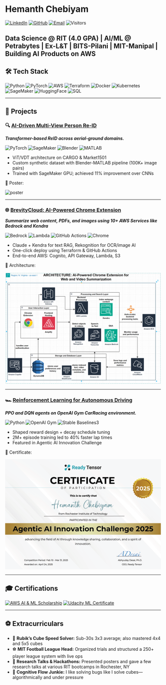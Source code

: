 # Hemanth Chebiyam

[![LinkedIn](https://img.shields.io/badge/-LinkedIn-blue?logo=linkedin&style=flat)](https://linkedin.com/in/hemanthchebiyam)
[![GitHub](https://img.shields.io/badge/-GitHub-black?logo=github&style=flat)](https://github.com/hemanthchebiyam)
[![Email](https://img.shields.io/badge/-Email-red?logo=gmail&style=flat)](mailto:hemanthkumarcheb@gmail.com)
![Visitors](https://visitor-badge.laobi.icu/badge?page_id=hemanthchebiyam)

**Data Science @ RIT (4.0 GPA) | AI/ML @ Petrabytes | Ex-L&T | BITS-Pilani | MIT-Manipal | Building AI Products on AWS**
---

## 🛠️ Tech Stack

![Python](https://img.shields.io/badge/Python-3670A0?logo=python&logoColor=white)
![PyTorch](https://img.shields.io/badge/PyTorch-EE4C2C?logo=pytorch&logoColor=white)
![AWS](https://img.shields.io/badge/AWS-232F3E?logo=amazonaws&logoColor=white)
![Terraform](https://img.shields.io/badge/Terraform-623CE4?logo=terraform&logoColor=white)
![Docker](https://img.shields.io/badge/Docker-2496ED?logo=docker&logoColor=white)
![Kubernetes](https://img.shields.io/badge/Kubernetes-326CE5?logo=kubernetes&logoColor=white)
![SageMaker](https://img.shields.io/badge/SageMaker-FF9900?logo=amazonaws&logoColor=white)
![HuggingFace](https://img.shields.io/badge/HuggingFace-FFD21F?logo=huggingface&logoColor=black)
![SQL](https://img.shields.io/badge/SQL-4479A1?logo=postgresql&logoColor=white)

---

## 🚀 Projects

### 🔍 [AI-Driven Multi-View Person Re-ID](https://github.com/RagaLG/AI-Driven-Multi-View-Object-Person-Tracking)
***Transformer-based ReID across aerial-ground domains.***

![PyTorch](https://img.shields.io/badge/PyTorch-EE4C2C?logo=pytorch&logoColor=white)
![SageMaker](https://img.shields.io/badge/SageMaker-FF9900?logo=amazonaws&logoColor=white)
![Blender](https://img.shields.io/badge/Blender-F5792A?logo=blender&logoColor=white)
![MATLAB](https://img.shields.io/badge/MATLAB-0076A8?logo=mathworks&logoColor=white)

- ViT/VDT architecture on CARGO & Market1501
- Custom synthetic dataset with Blender-MATLAB pipeline (100K+ image pairs)
- Trained with SageMaker GPU; achieved 11% improvement over CNNs

📌 Poster:

![poster](https://github.com/RagaLG/AI-Driven-Multi-View-Object-Person-Tracking/blob/main/poster.png)

---

### 🌐 [BrevityCloud: AI-Powered Chrome Extension](https://github.com/The-Brevity-Cloud/term-project-team4-brevitycloud)
***Summarize web content, PDFs, and images using 10+ AWS Services like Bedrock and Kendra***

![Bedrock](https://img.shields.io/badge/Bedrock-FF9900?logo=amazonaws&logoColor=white)
![Lambda](https://img.shields.io/badge/Lambda-FF9900?logo=awslambda&logoColor=white)
![GitHub Actions](https://img.shields.io/badge/GitHub_Actions-2088FF?logo=githubactions&logoColor=white)
![Chrome](https://img.shields.io/badge/Chrome_Extension-4285F4?logo=googlechrome&logoColor=white)

- Claude + Kendra for text RAG, Rekognition for OCR/image AI
- One-click deploy using Terraform & GitHub Actions
- End-to-end AWS: Cognito, API Gateway, Lambda, S3

📌 Architecture:

![BrevityCloud Architecture](https://github.com/The-Brevity-Cloud/term-project-team4-brevitycloud/blob/main/resources/Architecture.png)

---

### 🏎️ [Reinforcement Learning for Autonomous Driving](https://github.com/hemanthchebiyam/CarRacing-ReinforcementLearning)
***PPO and DQN agents on OpenAI Gym CarRacing environment.***

![Python](https://img.shields.io/badge/Python-3670A0?logo=python&logoColor=white)
![OpenAI Gym](https://img.shields.io/badge/OpenAI%20Gym-000000?logo=openai&logoColor=white)
![Stable Baselines3](https://img.shields.io/badge/SB3-00BFFF?style=flat&logo=python&logoColor=white)

- Shaped reward design + decay schedule tuning
- 2M+ episode training led to 40% faster lap times
- Featured in Agentic AI Innovation Challenge

📌 Certificate:

![certificate](https://github.com/hemanthchebiyam/CarRacing-ReinforcementLearning/blob/main/Resources/Certificate.png)

---

## 🎓 Certifications

[![AWS AI & ML Scholarship](https://img.shields.io/badge/AWS-AI%20%26%20ML%20Scholar-orange?logo=amazon-aws&logoColor=white)](https://www.credly.com/badges/dc6b297a-ce85-477c-80ec-362dfe635ad8/public_url)
[![Udacity ML Certificate](https://img.shields.io/badge/Udacity%20Scholar-AI%20%26%20ML-blue?logo=udacity&logoColor=white)](https://www.udacity.com/certificate/e/87c25a00-47f9-11f0-adc7-f763ee5d8ea2)

---

## ⚽ Extracurriculars

- 🧩 **Rubik’s Cube Speed Solver:** Sub-30s 3x3 average; also mastered 4x4 and 5x5 cubes  
- ⚽ **MIT Football League Head:** Organized trials and structured a 250+ player league system with live ops  
- 🎤 **Research Talks & Hackathons:** Presented posters and gave a few research talks at various RIT bootcamps in Rochester, NY  
- 🧠 **Cognitive Flow Junkie:** I like solving bugs like I solve cubes—algorithmically and under pressure
